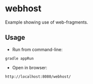 # webhost

Example showing use of web-fragments.

## Usage

- Run from command-line:

```
gradle appRun
```

- Open in browser:

```
http://localhost:8080/webhost/
```
